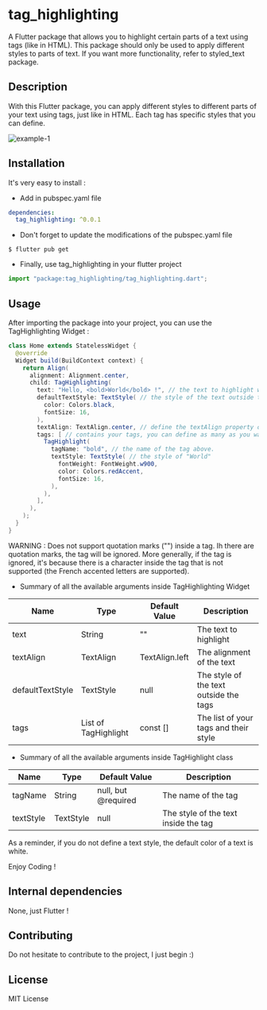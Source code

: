# tag_highlighting

A Flutter package that allows you to highlight certain parts of a text using tags (like in HTML).
This package should only be used to apply different styles to parts of text. If you want more functionality, refer to styled_text package.

## Description

With this Flutter package, you can apply different styles to different parts of your text using tags, just like in HTML. Each tag has specific styles that you can define.

![example-1](https://learnweb.sciencesky.fr/tag_highlighting_example.jpg)

## Installation

It's very easy to install :

- Add in pubspec.yaml file

```yaml
dependencies:
  tag_highlighting: ^0.0.1
```

- Don't forget to update the modifications of the pubspec.yaml file

```
$ flutter pub get
```

- Finally, use tag_highlighting in your flutter project

```javascript
import "package:tag_highlighting/tag_highlighting.dart";
```

## Usage

After importing the package into your project, you can use the TagHighlighting Widget :

```java
class Home extends StatelessWidget {
  @override
  Widget build(BuildContext context) {
    return Align(
      alignment: Alignment.center,
      child: TagHighlighting(
        text: "Hello, <bold>World</bold> !", // the text to highlight with the tag(s)
        defaultTextStyle: TextStyle( // the style of the text outside the tag(s)
          color: Colors.black,
          fontSize: 16,
        ),
        textAlign: TextAlign.center, // define the textAlign property of the text here
        tags: [ // contains your tags, you can define as many as you want !
          TagHighlight(
            tagName: "bold", // the name of the tag above.
            textStyle: TextStyle( // the style of "World"
              fontWeight: FontWeight.w900,
              color: Colors.redAccent,
              fontSize: 16,
            ),
          ),
        ],
      ),
    );
  }
}
```

WARNING : Does not support quotation marks ("") inside a tag. Ih there are quotation marks, the tag will be ignored. More generally, if the tag is ignored, it's because there is a character inside the tag that is not supported (the French accented letters are supported).

- Summary of all the available arguments inside TagHighlighting Widget

| Name             | Type                 | Default Value  | Description                            |
| ---------------- | -------------------- | -------------- | -------------------------------------- |
| text             | String               | ""             | The text to highlight                  |
| textAlign        | TextAlign            | TextAlign.left | The alignment of the text              |
| defaultTextStyle | TextStyle            | null           | The style of the text outside the tags |
| tags             | List of TagHighlight | const []       | The list of your tags and their style  |

- Summary of all the available arguments inside TagHighlight class

| Name      | Type      | Default Value       | Description                          |
| --------- | --------- | ------------------- | ------------------------------------ |
| tagName   | String    | null, but @required | The name of the tag                  |
| textStyle | TextStyle | null                | The style of the text inside the tag |

As a reminder, if you do not define a text style, the default color of a text is white.

Enjoy Coding !

## Internal dependencies

None, just Flutter !

## Contributing

Do not hesitate to contribute to the project, I just begin :)

## License

MIT License
